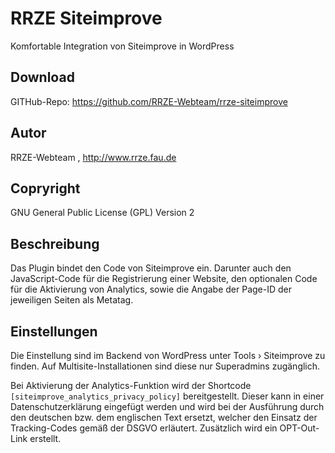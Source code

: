 # RRZE Siteimprove

Komfortable Integration von Siteimprove in WordPress


## Download

GITHub-Repo: https://github.com/RRZE-Webteam/rrze-siteimprove

## Autor
RRZE-Webteam , http://www.rrze.fau.de

## Copryright
GNU General Public License (GPL) Version 2


## Beschreibung

Das Plugin bindet den Code von Siteimprove ein. Darunter auch den JavaScript-Code für 
die Registrierung einer Website, den optionalen Code für die Aktivierung von Analytics, 
sowie die Angabe der Page-ID der jeweiligen Seiten als Metatag.


## Einstellungen

Die Einstellung sind im Backend von WordPress unter 
    Tools › Siteimprove
zu finden.
Auf Multisite-Installationen sind diese nur Superadmins zugänglich.

Bei Aktivierung der Analytics-Funktion wird der Shortcode
     ```[siteimprove_analytics_privacy_policy]``` 
bereitgestellt.
Dieser kann in einer Datenschutzerklärung eingefügt werden und wird bei der Ausführung
durch den deutschen  bzw. dem englischen Text ersetzt, welcher den Einsatz der 
Tracking-Codes gemäß der DSGVO  erläutert.
Zusätzlich wird ein OPT-Out-Link erstellt.


